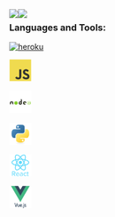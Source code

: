 <a href="https://github.com/mastubaraDaisuke/github-readme-stats">
  <img align="left" src="https://github-readme-stats.vercel.app/api?username=matsubaraDaisuke&count_private=true&show_icons=true" />
</a>
<a href="https://github.com/mastubaraDaisuke/github-readme-stats">
  <img align="left" src="https://github-readme-stats.vercel.app/api/top-langs/?username=matsubaraDaisuke" />
</a>

<h3 align="left">Languages and Tools:</h3>
<p align="left">

<a href="https://heroku.com" target="_blank"> <img src="https://www.vectorlogo.zone/logos/heroku/heroku-icon.svg" alt="heroku" width="40" height="40"/> </a>

<a href="https://developer.mozilla.org/en-US/docs/Web/JavaScript" target="_blank"> <img src="https://raw.githubusercontent.com/devicons/devicon/master/icons/javascript/javascript-original.svg" alt="javascript" width="40" height="40"/> </a>

<a href="https://nodejs.org" target="_blank"> <img src="https://raw.githubusercontent.com/devicons/devicon/master/icons/nodejs/nodejs-original-wordmark.svg" alt="nodejs" width="40" height="40"/> </a>

<a href="https://www.python.org" target="_blank"> <img src="https://raw.githubusercontent.com/devicons/devicon/master/icons/python/python-original.svg" alt="python" width="40" height="40"/> </a>

<a href="https://reactjs.org/" target="_blank"> <img src="https://raw.githubusercontent.com/devicons/devicon/master/icons/react/react-original-wordmark.svg" alt="react" width="40" height="40"/> </a>

<a href="https://vuejs.org/" target="_blank"> <img src="https://raw.githubusercontent.com/devicons/devicon/master/icons/vuejs/vuejs-original-wordmark.svg" alt="vuejs" width="40" height="40"/> </a>

 </p>
